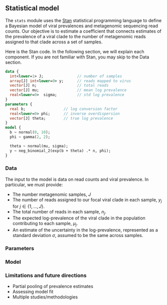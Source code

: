 ## Statistical model

The `stats` module uses the [Stan](https://mc-stan.org/) statistical programming language to define a Bayesian model of viral prevalences and metagenomic sequencing read counts.
Our objective is to estimate a coefficient that connects estimates of the prevalence of a viral clade to the number of metagenomic reads assigned to that clade across a set of samples.

Here is the Stan code.
In the following section, we will explain each component.
If you are not familiar with Stan, you may skip to the Data section.

```stan
data {
  int<lower=1> J;               // number of samples
  array[J] int<lower=0> y;      // reads mapped to virus
  vector[J] n;                  // total reads
  vector[J] mu;                 // mean log prevalence
  real<lower=0>  sigma;         // std log prevalence
}
parameters {
  real b;                 // log conversion factor
  real<lower=0> phi;      // inverse overdispersion
  vector[J] theta;        // true log prevalence
}
model {
  b ~ normal(0, 10);
  phi ~ gamma(2, 2);

  theta ~ normal(mu, sigma);
  y ~ neg_binomial_2(exp(b + theta) .* n, phi);
}
```

### Data

The input to the model is data on read counts and viral prevalence.
In particular, we must provide:

- The number metagenomic samples, $J$
- The number of reads assigned to our focal viral clade in each sample, $y_j$ for $j \in \{1, \ldots, J\}$. 
- The total number of reads in each sample, $n_j$.
- The expected log-prevalence of the viral clade in the population contributing to each sample, $\mu_j$.
- An estimate of the uncertainty in the log-prevalence, represented as a standard deviation $\sigma$, assumed to be the same across samples.

### Parameters

### Model

### Limitations and future directions

- Partial pooling of prevalence estimates
- Assessing model fit
- Multiple studies/methodologies
